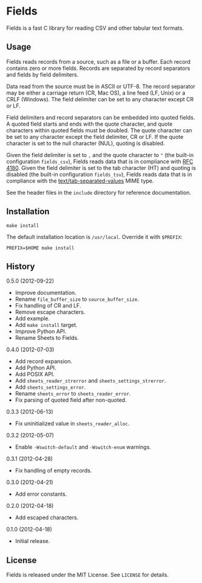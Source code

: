 Fields
======

Fields is a fast C library for reading CSV and other tabular text formats.


Usage
-----

Fields reads records from a source, such as a file or a buffer. Each record
contains zero or more fields. Records are separated by record separators and
fields by field delimiters.

Data read from the source must be in ASCII or UTF-8. The record separator may
be either a carriage return (CR, Mac OS), a line feed (LF, Unix) or a CRLF
(Windows). The field delimiter can be set to any character except CR or LF.

Field delimiters and record separators can be embedded into quoted fields. A
quoted field starts and ends with the quote character, and quote characters
within quoted fields must be doubled. The quote character can be set to any
character except the field delimiter, CR or LF. If the quote character is set
to the null character (NUL), quoting is disabled.

Given the field delimiter is set to `,` and the quote character to `"` (the
built-in configuration `fields_csv`), Fields reads data that is in compliance
with [RFC 4180][]. Given the field delimiter is set to the tab character (HT)
and quoting is disabled (the built-in configuration `fields_tsv`), Fields reads
data that is in compliance with the [text/tab-separated-values][TSV] MIME type.

  [RFC 4180]: http://tools.ietf.org/html/rfc4180
  [TSV]:      http://www.iana.org/assignments/media-types/text/tab-separated-values

See the header files in the `include` directory for reference documentation.


Installation
------------

    make install

The default installation location is `/usr/local`. Override it with `$PREFIX`:

    PREFIX=$HOME make install


History
-------

0.5.0 (2012-09-22)
  - Improve documentation.
  - Rename `file_buffer_size` to `source_buffer_size`.
  - Fix handling of CR and LF.
  - Remove escape characters.
  - Add example.
  - Add `make install` target.
  - Improve Python API.
  - Rename Sheets to Fields.

0.4.0 (2012-07-03)
  - Add record expansion.
  - Add Python API.
  - Add POSIX API.
  - Add `sheets_reader_strerror` and `sheets_settings_strerror`.
  - Add `sheets_settings_error`.
  - Rename `sheets_error` to `sheets_reader_error`.
  - Fix parsing of quoted field after non-quoted.

0.3.3 (2012-06-13)
  - Fix uninitialized value in `sheets_reader_alloc`.

0.3.2 (2012-05-07)
  - Enable `-Wswitch-default` and `-Wswitch-enum` warnings.

0.3.1 (2012-04-28)
  - Fix handling of empty records.

0.3.0 (2012-04-21)
  - Add error constants.

0.2.0 (2012-04-18)
  - Add escaped characters.

0.1.0 (2012-04-18)
  - Initial release.


License
-------

Fields is released under the MIT License. See `LICENSE` for details.
